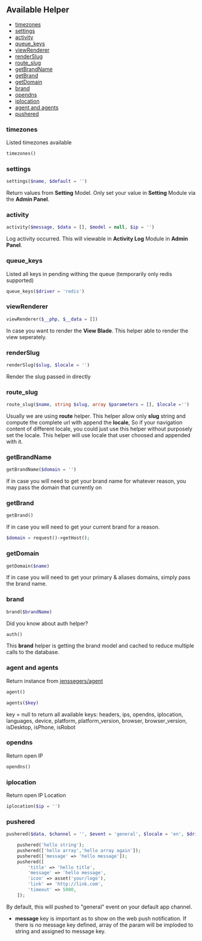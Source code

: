 ## Available Helper

- [timezones](#timezones)
- [settings](#settings)
- [activity](#activity)
- [queue_keys](#queue_keys)
- [viewRenderer](#viewRenderer)
- [renderSlug](#renderSlug)
- [route_slug](#route_slug)
- [getBrandName](#getBrandName)
- [getBrand](#getBrand)
- [getDomain](#getDomain)
- [brand](#brand)
- [opendns](#opendns)
- [iplocation](#iplocation)
- [agent and agents](#agent-and-agents)
- [pushered](#pushered)

### <a name="timezones"></a>timezones

Listed timezones available

```php
timezones()
```

### <a name="settings"></a>settings

```php
settings($name, $default = '')
```

Return values from **Setting** Model.
Only set your value in **Setting** Module via the **Admin Panel**.

### <a name="activity"></a>activity

```php
activity($message, $data = [], $model = null, $ip = '')
```

Log activity occurred.
This will viewable in **Activity Log** Module in **Admin Panel**.

### <a name="queue_keys"></a>queue_keys

Listed all keys in pending withing the queue (temporarily only redis supported)

```php
queue_keys($driver = 'redis')
```

### <a name="viewRenderer"></a>viewRenderer

```php
viewRenderer($__php, $__data = [])
```

In case you want to render the **View Blade**.
This helper able to render the view seperately.


### <a name="renderSlug"></a>renderSlug

```php
renderSlug($slug, $locale = '')
```

Render the slug passed in directly

### <a name="route_slug"></a>route_slug

```php
route_slug($name, string $slug, array $parameters = [], $locale ='')
```

Usually we are using **route** helper.
This helper allow only **slug** string and compute the complete url with append the **locale**,
So if your navigation content of different locale, you could just use this helper without purposely set the locale.
This helper will use locale that user choosed and appended with it.

### <a name="getBrandName"></a>getBrandName

```php
getBrandName($domain = '')
```

If in case you will need to get your brand name for whatever reason, you may pass the domain that currently on

### <a name="getBrand"></a>getBrand

```php
getBrand()
```

If in case you will need to get your current brand for a reason.

```php
$domain = request()->getHost();
```

### <a name="getDomain"></a>getDomain

```php
getDomain($name)
```

If in case you will need to get your primary & aliases domains, simply pass the brand name.

### <a name="brand"></a>brand

```php
brand($brandName)
```

Did you know about auth helper?

```php
auth()
```

This **brand** helper is getting the brand model and cached to reduce multiple calls to the database.

### <a name="agent-and-agents"></a>agent and agents

Return instance from [jenssegers/agent](https://github.com/jenssegers/agent)

```php
agent()
```

```php
agents($key)
```

key = null to return all
available keys:
headers, ips, opendns, iplocation, languages, device, platform, platform_version, browser, browser_version, isDesktop, isPhone, isRobot

### <a name="opendns"></a>opendns

Return open IP

```php
opendns()
```

### <a name="iplocation"></a>iplocation

Return open IP Location

```php
iplocation($ip = '')
```

### <a name="pushered"></a>pushered

```php
pushered($data, $channel = '', $event = 'general', $locale = 'en', $driver = '');
```

```php
    pushered('hello string');
    pushered(['hello array','hello array again']);
    pushered(['message' => 'hello message']);
    pushered([
        'title' => 'hello title',
        'message' => 'hello message',
        'icon' => asset('your/logo'),
        'link' => 'http://link.com',
        'timeout' => 5000,
    ]);
```

By default, this will pushed to "general" event on your default app channel.

- **message** key is important as to show on the web push notification. If there is no message key defined, array of the param will be imploded to string and assigned to message key.
